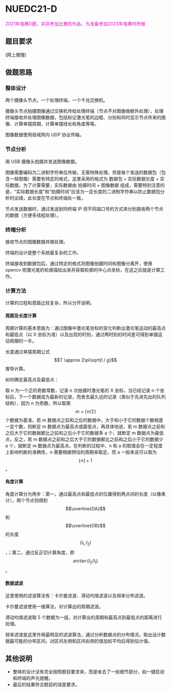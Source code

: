 # NUEDC21-D
<font color="#dd0dd">2021年电赛D题，并非参加比赛的作品，为准备参加2023年电赛时所做</font>

## 题目要求

(网上搜搜)

## 做题思路

### 整体设计

两个摄像头节点，一个处理终端，一个千兆交换机。

摄像头节点拍摄图像通过交换机传给处理终端（节点不对图像做额外处理），处理终端接收并处理图像数据，包括标记激光笔的边框、分别和同时显示节点传来的图像、计算单摆周期、计算单摆线长和角度等等。

图像数据使用局域网内 UDP 协议传输。

### 节点分析

用 USB 摄像头拍摄并发送图像数据。

图像需要编码为二进制字符串后传输，无需特殊处理，但是每个发送的数据包（包含一帧图像）需要有特定的格式，这里采用的格式为 数据包 = 实际数据长度 + 实际数据，为了计算需要，实际数据由 拍摄时间 + 图像数据 组成，需要特别注意的是，“实际数据长度”和“拍摄时间”应该为一定长度的二进制字符串以防止数据包分析时出错，此长度在节点和终端处一致。

节点发送数据时，通过发送到同终端 IP 但不同端口号的方式来分别接收两个节点的数据（方便多线程处理）。

### 终端分析

接收节点的图像数据并做处理。

终端的设计是整个系统最复杂的工作。

终端接收到数据包后，通过特定的格式将图像拍摄时间和图像分离开，使用 opencv 把激光笔的轮廓描绘出来并获取轮廓的中心点坐标，在这之后就是计算工作。

### 计算方法

计算的过程和思路比较复杂，所以分开说明。

#### 周期及长度计算

周期计算的基本思路为：通过图像中激光笔坐标的变化判断出激光笔运动的最高点和最低点（以 X 坐标为准）以及出现的时刻，通过两时刻的时间差可得到单摆运动周期的一半。

长度通过单摆周期公式 $$T \approx 2\pi\sqrt{l / g}$$ 推导计算。

如何确定最高点及最低点：

取 n 为一个正的奇数常数，记录 n 次拍摄时激光笔的 X 坐标，当已经记录 n 个坐标后，下一个数据成为最新的记录，而舍去最久远的记录（类似于先进先出的队列结构），因为 n 为奇数，所以取第 $$m=\lceil n/2 \rceil$$ 个数据为基准，若 m 数据点之前和之后的数据中，大于和小于它的数据个数相差一定个数，则断定 m 数据点为最高点或最低点，再具体地说，若 m 数据点之前和之后大于它的数据都比之前和之后小于它的数据多 a 个，就断定  m 数据点为最低点，反之，若 m 数据点之前和之后大于它的数据都比之前和之后小于它的数据少 a 个，就断定 m 数据点为最高点。在判断的过程中，n 和 a 的取值会在一定程度上影响判断的准确性，n 需要根据预估的周期来取定，而 a 一般来说可以取为 $$\lfloor n \rfloor + 1$$。

#### 角度计算

角度计算分为两步：第一，通过最高点和最低点的位置得到两点间的长度（以像素计），两个节点则得到 $$\overline{OA}$$ 和 $$\overline{OB}$$ 的长度 $$(l_1, l_2)$$，；第二，通过反正切计算角度，即 $$\arctan({l_2/l_1})$$。

#### 数据滤波

这里使用的滤波算法有：卡尔曼滤波、滑动均值滤波以及频率分布滤波。

卡尔曼滤波使用一维算法，对计算出的周期滤波。

滑动均值滤波取 5 个数据为一组，对计算出的周期和最高点到最低点的距离进行处理。

频率滤波是这里作用最明显的滤波算法，通过分析数据点的分布情况，取出设计数据最可能的分布区间，对区间左侧和区间右侧的值加权平均后得到估计值。

## 其他说明

- 整体的设计没有完全按照题目要求来，而是省去了一些细节部分，如一键启动和终端的声光提醒。
- 最后的结果符合题目的误差要求。
